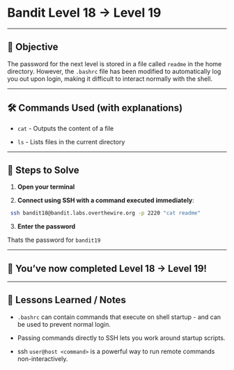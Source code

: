 # Bandit Level 18 → Level 19

---

## 🎯 Objective

The password for the next level is stored in a file called `readme` in the home directory. However, the `.bashrc` file has been modified to automatically log you out upon login, making it difficult to interact normally with the shell.

---


## 🛠️ Commands Used (with explanations)

- `cat` - Outputs the content of a file

- `ls` - Lists files in the current directory

---

## 🚀 Steps to Solve
1. **Open your terminal**

2. **Connect using SSH with a command executed immediately**:

```bash
 ssh bandit18@bandit.labs.overthewire.org -p 2220 "cat readme"
```

3. **Enter the password**

Thats the password for `bandit19`

---

## 🎉 You’ve now completed Level 18 → Level 19!


---

## 🧠 Lessons Learned / Notes
- `.bashrc` can contain commands that execute on shell startup - and can be used to prevent normal login.

- Passing commands directly to SSH lets you work around startup scripts.

- ssh `user@host <command>` is a powerful way to run remote commands non-interactively.

